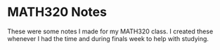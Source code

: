 # MATH320 Notes

These were some notes I made for my MATH320 class. I created these whenever I had the time and during finals week to help with studying.
